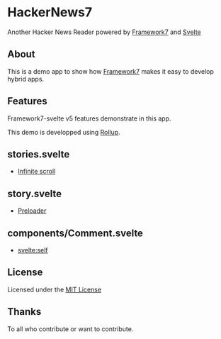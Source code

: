 HackerNews7
===========

Another Hacker News Reader powered by [Framework7](https://github.com/nolimits4web/Framework7) and [Svelte](https://svelte.dev/)

About
-----
This is a demo app to show how [Framework7](https://github.com/nolimits4web/Framework7) makes it easy to develop hybrid apps.

Features
--------

Framework7-svelte v5 features demonstrate in this app.

This demo is developped using [Rollup](http://framework7.io/cli/).

## stories.svelte

- [Infinite scroll](https://framework7.io/svelte/page.html#infinite-scroll)

## story.svelte

- [Preloader](https://framework7.io/svelte/preloader.html)

## components/Comment.svelte

- [svelte:self](https://svelte.dev/docs#svelte_self)

License
-------

Licensed under the [MIT License](https://github.com/GuillaumeBiton/HackerNews7/raw/master/LICENSE)

Thanks
------

To all who contribute or want to contribute.
